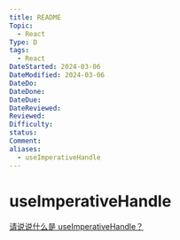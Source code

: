 ```yaml
---
title: README
Topic:
  - React
Type: D
tags:
  - React
DateStarted: 2024-03-06
DateModified: 2024-03-06
DateDo:
DateDone:
DateDue:
DateReviewed:
Reviewed:
Difficulty:
status:
Comment:
aliases:
  - useImperativeHandle
---
```


# useImperativeHandle

[请说说什么是 useImperativeHandle？](https://github.com/haizlin/fe-interview/issues/708)
